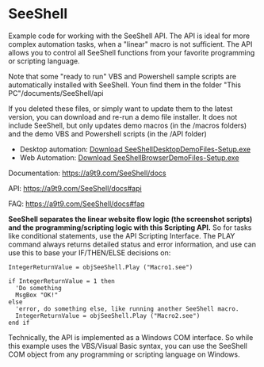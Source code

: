 # SeeShell
Example code for working with the SeeShell API. The API is ideal for more complex automation tasks, when a "linear" macro is not sufficient. The API allows you to control all SeeShell functions from your favorite programming or scripting language. 

Note that some "ready to run" VBS and Powershell sample scripts are automatically installed with SeeShell. Youn find them in the folder "This PC"/documents/SeeShell/api

If you deleted these files, or simply want to update them to the latest version, you can download and re-run a demo file installer. It does not include SeeShell, but only updates demo macros (in the /macros folders) and the demo VBS and Powershell scripts (in the /API folder)

-  Desktop automation: [Download SeeShellDesktopDemoFiles-Setup.exe](http://download.a9t9.com/SeeShell/SeeShellDesktopDemoFiles-Setup.exe)
-  Web Automation: [Download SeeShellBrowserDemoFiles-Setup.exe](http://download.a9t9.com/SeeShell/SeeShellBrowserDemoFiles-Setup.exe)

Documentation: https://a9t9.com/SeeShell/docs

API:  https://a9t9.com/SeeShell/docs#api

FAQ: https://a9t9.com/SeeShell/docs#faq

**SeeShell separates the linear website flow logic (the screenshot scripts) and the programming/scripting logic with this Scripting API.** So for tasks like conditional statements, use the API Scripting Interface. The PLAY command always returns detailed status and error information, and use can use this to base your IF/THEN/ELSE decisions on:

~~~~
IntegerReturnValue = objSeeShell.Play ("Macro1.see")

if IntegerReturnValue = 1 then
  'Do something
  MsgBox "OK!"
else
  'error, do something else, like running another SeeShell macro.
  IntegerReturnValue = objSeeShell.Play ("Macro2.see")
end if
~~~~

Technically, the API is implemented as a Windows COM interface. So while this example uses the VBS/Visual Basic syntax,  you can use the SeeShell COM object from any programming or scripting language on Windows.

